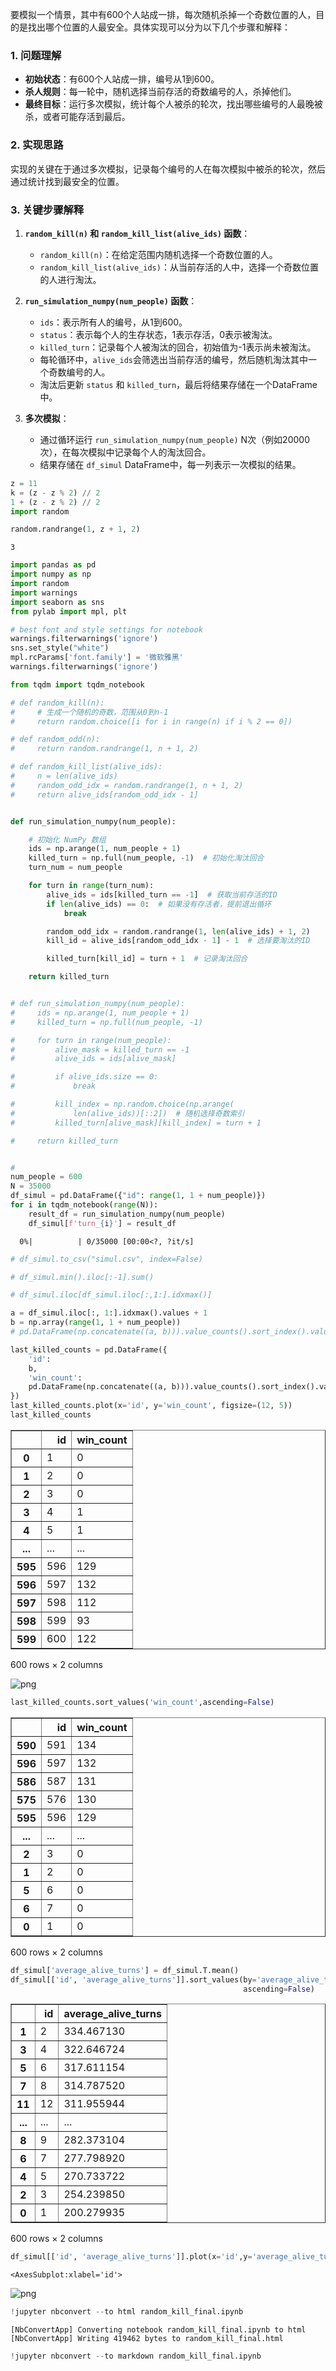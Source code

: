 要模拟一个情景，其中有600个人站成一排，每次随机杀掉一个奇数位置的人，目的是找出哪个位置的人最安全。具体实现可以分为以下几个步骤和解释：

### 1. 问题理解

- **初始状态**：有600个人站成一排，编号从1到600。
- **杀人规则**：每一轮中，随机选择当前存活的奇数编号的人，杀掉他们。
- **最终目标**：运行多次模拟，统计每个人被杀的轮次，找出哪些编号的人最晚被杀，或者可能存活到最后。

### 2. 实现思路

实现的关键在于通过多次模拟，记录每个编号的人在每次模拟中被杀的轮次，然后通过统计找到最安全的位置。

### 3. 关键步骤解释

1. **`random_kill(n)` 和 `random_kill_list(alive_ids)` 函数**：
   - `random_kill(n)`：在给定范围内随机选择一个奇数位置的人。
   - `random_kill_list(alive_ids)`：从当前存活的人中，选择一个奇数位置的人进行淘汰。

2. **`run_simulation_numpy(num_people)` 函数**：
   - `ids`：表示所有人的编号，从1到600。
   - `status`：表示每个人的生存状态，1表示存活，0表示被淘汰。
   - `killed_turn`：记录每个人被淘汰的回合，初始值为-1表示尚未被淘汰。
   - 每轮循环中，`alive_ids`会筛选出当前存活的编号，然后随机淘汰其中一个奇数编号的人。
   - 淘汰后更新 `status` 和 `killed_turn`，最后将结果存储在一个DataFrame中。

3. **多次模拟**：
   - 通过循环运行 `run_simulation_numpy(num_people)` N次（例如20000次），在每次模拟中记录每个人的淘汰回合。
   - 结果存储在 `df_simul` DataFrame中，每一列表示一次模拟的结果。




```python
z = 11
k = (z - z % 2) // 2
1 + (z - z % 2) // 2
import random

random.randrange(1, z + 1, 2)
```




    3




```python
import pandas as pd
import numpy as np
import random
import warnings
import seaborn as sns
from pylab import mpl, plt

# best font and style settings for notebook
warnings.filterwarnings('ignore')
sns.set_style("white")
mpl.rcParams['font.family'] = '微软雅黑'
warnings.filterwarnings('ignore')

from tqdm import tqdm_notebook

# def random_kill(n):
#     # 生成一个随机的奇数，范围从0到n-1
#     return random.choice([i for i in range(n) if i % 2 == 0])

# def random_odd(n):
#     return random.randrange(1, n + 1, 2)

# def random_kill_list(alive_ids):
#     n = len(alive_ids)
#     random_odd_idx = random.randrange(1, n + 1, 2)
#     return alive_ids[random_odd_idx - 1]


def run_simulation_numpy(num_people):

    # 初始化 NumPy 数组
    ids = np.arange(1, num_people + 1)
    killed_turn = np.full(num_people, -1)  # 初始化淘汰回合
    turn_num = num_people

    for turn in range(turn_num):
        alive_ids = ids[killed_turn == -1]  # 获取当前存活的ID
        if len(alive_ids) == 0:  # 如果没有存活者，提前退出循环
            break

        random_odd_idx = random.randrange(1, len(alive_ids) + 1, 2)
        kill_id = alive_ids[random_odd_idx - 1] - 1  # 选择要淘汰的ID

        killed_turn[kill_id] = turn + 1  # 记录淘汰回合

    return killed_turn


# def run_simulation_numpy(num_people):
#     ids = np.arange(1, num_people + 1)
#     killed_turn = np.full(num_people, -1)

#     for turn in range(num_people):
#         alive_mask = killed_turn == -1
#         alive_ids = ids[alive_mask]

#         if alive_ids.size == 0:
#             break

#         kill_index = np.random.choice(np.arange(
#             len(alive_ids))[::2])  # 随机选择奇数索引
#         killed_turn[alive_mask][kill_index] = turn + 1

#     return killed_turn


#
num_people = 600
N = 35000
df_simul = pd.DataFrame({"id": range(1, 1 + num_people)})
for i in tqdm_notebook(range(N)):
    result_df = run_simulation_numpy(num_people)
    df_simul[f'turn_{i}'] = result_df

```


      0%|          | 0/35000 [00:00<?, ?it/s]



```python
# df_simul.to_csv("simul.csv", index=False)
```


```python
# df_simul.min().iloc[:-1].sum()
```


```python
# df_simul.iloc[df_simul.iloc[:,1:].idxmax()]
```


```python
a = df_simul.iloc[:, 1:].idxmax().values + 1
b = np.array(range(1, 1 + num_people))
# pd.DataFrame(np.concatenate((a, b))).value_counts().sort_index().values - 1

last_killed_counts = pd.DataFrame({
    'id':
    b,
    'win_count':
    pd.DataFrame(np.concatenate((a, b))).value_counts().sort_index().values - 1
})
last_killed_counts.plot(x='id', y='win_count', figsize=(12, 5))
last_killed_counts
```




<div>
<style scoped>
    .dataframe tbody tr th:only-of-type {
        vertical-align: middle;
    }

    .dataframe tbody tr th {
        vertical-align: top;
    }

    .dataframe thead th {
        text-align: right;
    }
</style>
<table border="1" class="dataframe">
  <thead>
    <tr style="text-align: right;">
      <th></th>
      <th>id</th>
      <th>win_count</th>
    </tr>
  </thead>
  <tbody>
    <tr>
      <th>0</th>
      <td>1</td>
      <td>0</td>
    </tr>
    <tr>
      <th>1</th>
      <td>2</td>
      <td>0</td>
    </tr>
    <tr>
      <th>2</th>
      <td>3</td>
      <td>0</td>
    </tr>
    <tr>
      <th>3</th>
      <td>4</td>
      <td>1</td>
    </tr>
    <tr>
      <th>4</th>
      <td>5</td>
      <td>1</td>
    </tr>
    <tr>
      <th>...</th>
      <td>...</td>
      <td>...</td>
    </tr>
    <tr>
      <th>595</th>
      <td>596</td>
      <td>129</td>
    </tr>
    <tr>
      <th>596</th>
      <td>597</td>
      <td>132</td>
    </tr>
    <tr>
      <th>597</th>
      <td>598</td>
      <td>112</td>
    </tr>
    <tr>
      <th>598</th>
      <td>599</td>
      <td>93</td>
    </tr>
    <tr>
      <th>599</th>
      <td>600</td>
      <td>122</td>
    </tr>
  </tbody>
</table>
<p>600 rows × 2 columns</p>
</div>




    
![png](random_kill_final_files/random_kill_final_6_1.png)
    



```python
last_killed_counts.sort_values('win_count',ascending=False)
```




<div>
<style scoped>
    .dataframe tbody tr th:only-of-type {
        vertical-align: middle;
    }

    .dataframe tbody tr th {
        vertical-align: top;
    }

    .dataframe thead th {
        text-align: right;
    }
</style>
<table border="1" class="dataframe">
  <thead>
    <tr style="text-align: right;">
      <th></th>
      <th>id</th>
      <th>win_count</th>
    </tr>
  </thead>
  <tbody>
    <tr>
      <th>590</th>
      <td>591</td>
      <td>134</td>
    </tr>
    <tr>
      <th>596</th>
      <td>597</td>
      <td>132</td>
    </tr>
    <tr>
      <th>586</th>
      <td>587</td>
      <td>131</td>
    </tr>
    <tr>
      <th>575</th>
      <td>576</td>
      <td>130</td>
    </tr>
    <tr>
      <th>595</th>
      <td>596</td>
      <td>129</td>
    </tr>
    <tr>
      <th>...</th>
      <td>...</td>
      <td>...</td>
    </tr>
    <tr>
      <th>2</th>
      <td>3</td>
      <td>0</td>
    </tr>
    <tr>
      <th>1</th>
      <td>2</td>
      <td>0</td>
    </tr>
    <tr>
      <th>5</th>
      <td>6</td>
      <td>0</td>
    </tr>
    <tr>
      <th>6</th>
      <td>7</td>
      <td>0</td>
    </tr>
    <tr>
      <th>0</th>
      <td>1</td>
      <td>0</td>
    </tr>
  </tbody>
</table>
<p>600 rows × 2 columns</p>
</div>




```python
df_simul['average_alive_turns'] = df_simul.T.mean()
df_simul[['id', 'average_alive_turns']].sort_values(by='average_alive_turns',
                                                    ascending=False)
```




<div>
<style scoped>
    .dataframe tbody tr th:only-of-type {
        vertical-align: middle;
    }

    .dataframe tbody tr th {
        vertical-align: top;
    }

    .dataframe thead th {
        text-align: right;
    }
</style>
<table border="1" class="dataframe">
  <thead>
    <tr style="text-align: right;">
      <th></th>
      <th>id</th>
      <th>average_alive_turns</th>
    </tr>
  </thead>
  <tbody>
    <tr>
      <th>1</th>
      <td>2</td>
      <td>334.467130</td>
    </tr>
    <tr>
      <th>3</th>
      <td>4</td>
      <td>322.646724</td>
    </tr>
    <tr>
      <th>5</th>
      <td>6</td>
      <td>317.611154</td>
    </tr>
    <tr>
      <th>7</th>
      <td>8</td>
      <td>314.787520</td>
    </tr>
    <tr>
      <th>11</th>
      <td>12</td>
      <td>311.955944</td>
    </tr>
    <tr>
      <th>...</th>
      <td>...</td>
      <td>...</td>
    </tr>
    <tr>
      <th>8</th>
      <td>9</td>
      <td>282.373104</td>
    </tr>
    <tr>
      <th>6</th>
      <td>7</td>
      <td>277.798920</td>
    </tr>
    <tr>
      <th>4</th>
      <td>5</td>
      <td>270.733722</td>
    </tr>
    <tr>
      <th>2</th>
      <td>3</td>
      <td>254.239850</td>
    </tr>
    <tr>
      <th>0</th>
      <td>1</td>
      <td>200.279935</td>
    </tr>
  </tbody>
</table>
<p>600 rows × 2 columns</p>
</div>




```python
df_simul[['id', 'average_alive_turns']].plot(x='id',y='average_alive_turns',figsize=(12,5))
```




    <AxesSubplot:xlabel='id'>




    
![png](random_kill_final_files/random_kill_final_9_1.png)
    



```python
!jupyter nbconvert --to html random_kill_final.ipynb
```

    [NbConvertApp] Converting notebook random_kill_final.ipynb to html
    [NbConvertApp] Writing 419462 bytes to random_kill_final.html



```python
!jupyter nbconvert --to markdown random_kill_final.ipynb
```
